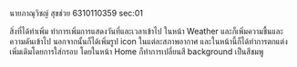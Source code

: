 นายภาณุวิชญ์ สุขช่วย 6310110359 sec:01

สิ่งที่ได้ทำเพิ่ม
    ทำการเพิ่มการแสดงวันที่และเวลาเข้าไป ในหน้า Weather และก็เพิ่มความชื้นและความดันเข้าไป นอกจากนั้นก็ได้เพิ่มรูป icon ในแต่ละสภาพอากาศ และในหน้านี้ก็ได้ทำการตกแต่งเพิ่มเติมโดยการใส่กรอบ โดยในหน้า Home ก็ทำการเปลี่ยนสี background เป็นสีชมพู
